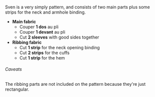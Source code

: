 Sven is a very simply pattern, and consists of two main parts plus some strips for the neck and armhole binding.

 - **Main fabric**
   - Couper **1 dos** au pli
   - Couper **1 devant** au pli
   - Cut **2 sleeves** with good sides together
 - **Ribbing fabric**
   - Cut **1 strip** for the neck opening binding
   - Cut **2 strips**  for the cuffs
   - Cut **1 strip**  for the hem

<Warning>

######  Caveats

The ribbing parts are not included on the pattern because they're just rectangular.

</Warning>

